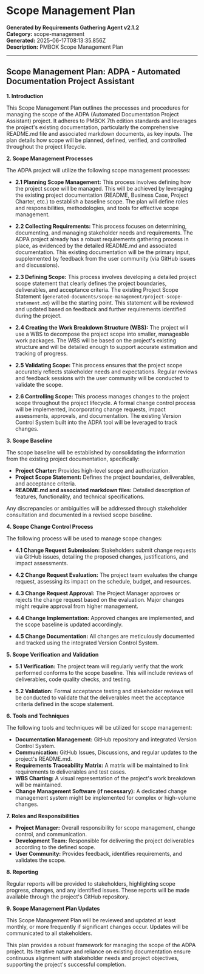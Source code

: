 # Scope Management Plan

**Generated by Requirements Gathering Agent v2.1.2**  
**Category:** scope-management  
**Generated:** 2025-06-17T08:13:35.856Z  
**Description:** PMBOK Scope Management Plan

---

## Scope Management Plan: ADPA - Automated Documentation Project Assistant

**1. Introduction**

This Scope Management Plan outlines the processes and procedures for managing the scope of the ADPA (Automated Documentation Project Assistant) project.  It adheres to PMBOK 7th edition standards and leverages the project's existing documentation, particularly the comprehensive README.md file and associated markdown documents, as key inputs.  The plan details how scope will be planned, defined, verified, and controlled throughout the project lifecycle.

**2. Scope Management Processes**

The ADPA project will utilize the following scope management processes:

* **2.1 Planning Scope Management:** This process involves defining how the project scope will be managed. This will be achieved by leveraging the existing project documentation (README, Business Case, Project Charter, etc.) to establish a baseline scope.  The plan will define roles and responsibilities, methodologies, and tools for effective scope management.

* **2.2 Collecting Requirements:** This process focuses on determining, documenting, and managing stakeholder needs and requirements.  The ADPA project already has a robust requirements gathering process in place, as evidenced by the detailed README.md and associated documentation. This existing documentation will be the primary input, supplemented by feedback from the user community (via GitHub issues and discussions).

* **2.3 Defining Scope:**  This process involves developing a detailed project scope statement that clearly defines the project boundaries, deliverables, and acceptance criteria.  The existing Project Scope Statement (`generated-documents/scope-management/project-scope-statement.md`) will be the starting point.  This statement will be reviewed and updated based on feedback and further requirements identified during the project.

* **2.4 Creating the Work Breakdown Structure (WBS):**  The project will use a WBS to decompose the project scope into smaller, manageable work packages. The WBS will be based on the project's existing structure and will be detailed enough to support accurate estimation and tracking of progress.

* **2.5 Validating Scope:** This process ensures that the project scope accurately reflects stakeholder needs and expectations.  Regular reviews and feedback sessions with the user community will be conducted to validate the scope.

* **2.6 Controlling Scope:** This process manages changes to the project scope throughout the project lifecycle. A formal change control process will be implemented, incorporating change requests, impact assessments, approvals, and documentation.  The existing Version Control System built into the ADPA tool will be leveraged to track changes.


**3. Scope Baseline**

The scope baseline will be established by consolidating the information from the existing project documentation, specifically:

* **Project Charter:** Provides high-level scope and authorization.
* **Project Scope Statement:** Defines the project boundaries, deliverables, and acceptance criteria.
* **README.md and associated markdown files:** Detailed description of features, functionality, and technical specifications.

Any discrepancies or ambiguities will be addressed through stakeholder consultation and documented in a revised scope baseline.

**4. Scope Change Control Process**

The following process will be used to manage scope changes:

* **4.1 Change Request Submission:**  Stakeholders submit change requests via GitHub issues, detailing the proposed changes, justifications, and impact assessments.

* **4.2 Change Request Evaluation:** The project team evaluates the change request, assessing its impact on the schedule, budget, and resources.

* **4.3 Change Request Approval:** The Project Manager approves or rejects the change request based on the evaluation. Major changes might require approval from higher management.

* **4.4 Change Implementation:**  Approved changes are implemented, and the scope baseline is updated accordingly.

* **4.5 Change Documentation:** All changes are meticulously documented and tracked using the integrated Version Control System.


**5. Scope Verification and Validation**

* **5.1 Verification:** The project team will regularly verify that the work performed conforms to the scope baseline. This will include reviews of deliverables, code quality checks, and testing.

* **5.2 Validation:**  Formal acceptance testing and stakeholder reviews will be conducted to validate that the deliverables meet the acceptance criteria defined in the scope statement.


**6. Tools and Techniques**

The following tools and techniques will be utilized for scope management:

* **Documentation Management:**  GitHub repository and integrated Version Control System.
* **Communication:** GitHub Issues, Discussions, and regular updates to the project's README.md.
* **Requirements Traceability Matrix:**  A matrix will be maintained to link requirements to deliverables and test cases.
* **WBS Charting:**  A visual representation of the project's work breakdown will be maintained.
* **Change Management Software (if necessary):**  A dedicated change management system might be implemented for complex or high-volume changes.


**7. Roles and Responsibilities**

* **Project Manager:** Overall responsibility for scope management, change control, and communication.
* **Development Team:** Responsible for delivering the project deliverables according to the defined scope.
* **User Community:**  Provides feedback, identifies requirements, and validates the scope.


**8. Reporting**

Regular reports will be provided to stakeholders, highlighting scope progress, changes, and any identified issues.  These reports will be made available through the project's GitHub repository.


**9.  Scope Management Plan Updates**

This Scope Management Plan will be reviewed and updated at least monthly, or more frequently if significant changes occur.  Updates will be communicated to all stakeholders.


This plan provides a robust framework for managing the scope of the ADPA project.  Its iterative nature and reliance on existing documentation ensure continuous alignment with stakeholder needs and project objectives, supporting the project's successful completion.
